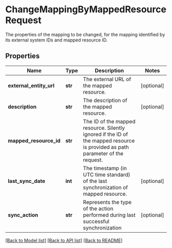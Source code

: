 # ChangeMappingByMappedResourceRequest

The properties of the mapping to be changed, for the mapping identified by its external system IDs and mapped resource ID.
## Properties
Name | Type | Description | Notes
------------ | ------------- | ------------- | -------------
**external_entity_url** | **str** | The external URL of the mapped resource. | [optional] 
**description** | **str** | The description of the mapped resource. | [optional] 
**mapped_resource_id** | **str** | The ID of the mapped resource. Silently ignored if the ID of the mapped resource is provided as path parameter of the request. | 
**last_sync_date** | **int** | The timestamp (in UTC time standard) of the last synchronization of mapped resource. | [optional] 
**sync_action** | **str** | Represents the type of the action performed during last successful synchronization | [optional] 

[[Back to Model list]](../README.md#documentation-for-models) [[Back to API list]](../README.md#documentation-for-api-endpoints) [[Back to README]](../README.md)


